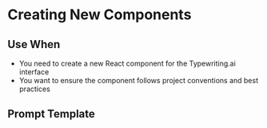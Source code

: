 # Creating New Components

## Use When
- You need to create a new React component for the Typewriting.ai interface
- You want to ensure the component follows project conventions and best practices

## Prompt Template
